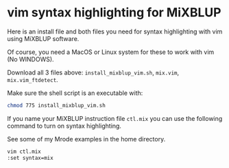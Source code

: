 
# vim syntax highlighting for MiXBLUP

Here is an install file and both files you need for syntax highlighting with vim using MiXBLUP software. 

Of course, you need a MacOS or Linux system for these to work with vim (No WINDOWS).

Download all 3 files above: `install_mixblup_vim.sh`, `mix.vim`, `mix.vim_ftdetect`. 

Make sure the shell script is an executable with:

```bash
chmod 775 install_mixblup_vim.sh
```

If you name your MiXBLUP instruction file `ctl.mix` you can use the following command to turn on syntax highlighting.

See some of my Mrode examples in the home directory. 

```bash
vim ctl.mix
:set syntax=mix
```


